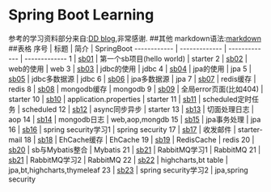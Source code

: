 # Spring Boot Learning
参考的学习资料部分来自:[DD blog](http://blog.didispace.com/categories/Spring-Boot/),非常感谢.
##其他
markdown语法:[markdown](https://guides.github.com/features/mastering-markdown/)
##表格
序号 | 标题 | 简介 | SpringBoot
------------ | ------------- | ------------- | -------------
1 | [sb01](https://github.com/aabbcc5050/SpringBootLearn/tree/master/MyBoot01-firstproject) | 第一个sb项目(hello world) | starter
2 | [sb02](https://github.com/aabbcc5050/SpringBootLearn/tree/master/MyBoot02-Web) | web的使用 | web
3 | [sb03](https://github.com/aabbcc5050/SpringBootLearn/tree/master/MyBoot03-jdbc) | jdbc的使用 | jdbc
4 | [sb04](https://github.com/aabbcc5050/SpringBootLearn/tree/master/MyBoot04-jpa) | jpa的使用 | jpa
5 | [sb05](https://github.com/aabbcc5050/SpringBootLearn/tree/master/MyBoot05-jdbctwodatasource) | jdbc多数据源 | jdbc
6 | [sb06](https://github.com/aabbcc5050/SpringBootLearn/tree/master/MyBoot06-jpatwodatasource) | jpa多数据源 | jpa
7 | [sb07](https://github.com/aabbcc5050/SpringBootLearn/tree/master/MyBoot07-redis) | redis缓存 | redis
8 | [sb08](https://github.com/aabbcc5050/SpringBootLearn/tree/master/MyBoot08-mongodb) | mongodb缓存 | mongodb
9 | [sb09](https://github.com/aabbcc5050/SpringBootLearn/tree/master/MyBoot09-error) | 全局error页面(比如404) | starter
10 | [sb10](https://github.com/aabbcc5050/SpringBootLearn/tree/master/MyBoot10-applicationproperties) | application.properties | starter
11 | [sb11](https://github.com/aabbcc5050/SpringBootLearn/tree/master/MyBoot11-Scheduled) | scheduled定时任务 | scheduled
12 | [sb12](https://github.com/aabbcc5050/SpringBootLearn/tree/master/MyBoot12-Async) | async同步异步 | starter
13 | [sb13](https://github.com/aabbcc5050/SpringBootLearn/tree/master/MyBoot13-logaop) | 切面处理日志 | aop
14 | [sb14](https://github.com/aabbcc5050/SpringBootLearn/tree/master/MyBoot14-logmongodb) | mongodb日志 | web,aop,mongdb
15 | [sb15](https://github.com/aabbcc5050/SpringBootLearn/tree/master/MyBoot15-jpaTransactional) | jpa事务处理 | jpa
16 | [sb16](https://github.com/aabbcc5050/SpringBootLearn/tree/master/MyBoot16-SpringSecurity) | spring security学习1 | spring security
17 | [sb17](https://github.com/aabbcc5050/SpringBootLearn/tree/master/MyBoot17-JavaMailSender) | 收发邮件 | starter-mail
18 | [sb18](https://github.com/aabbcc5050/SpringBootLearn/tree/master/MyBoot18-EhCache) | EhCache缓存 | EhCache
19 | [sb19](https://github.com/aabbcc5050/SpringBootLearn/tree/master/MyBoot19-RedisDoCache) | RedisCache | redis
20 | [sb20](https://github.com/aabbcc5050/SpringBootLearn/tree/master/MyBoot20-MyBatis1) | sb与Mybatis整合 | Mybatis
21 | [sb21](https://github.com/aabbcc5050/SpringBootLearn/tree/master/MyBoot21-RabbitMQ) | RabbitMQ学习1 | RabbitMQ
21 | [sb21](https://github.com/aabbcc5050/SpringBootLearn/tree/master/MyBoot21-RabbitMQ1) | RabbitMQ学习2 | RabbitMQ
22 | [sb22](https://github.com/aabbcc5050/SpringBootLearn/tree/master/MyBoot22-highcharts) | highcharts,bt table | jpa,bt,highcharts,thymeleaf
23 | [sb23](https://github.com/aabbcc5050/SpringBootLearn/tree/master/MyBoot23-SpringSecurity2) | spring security学习2 | jpa,spring security
